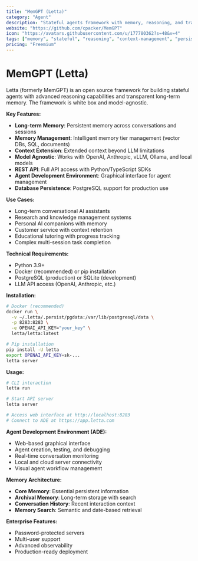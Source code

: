 ```yaml
---
title: "MemGPT (Letta)"
category: "Agent"
description: "Stateful agents framework with memory, reasoning, and transparent long-term memory management"
website: "https://github.com/cpacker/MemGPT"
icon: "https://avatars.githubusercontent.com/u/177780362?s=48&v=4"
tags: ["memory", "stateful", "reasoning", "context-management", "persistent"]
pricing: "Freemium"
---
```


# MemGPT (Letta)

Letta (formerly MemGPT) is an open source framework for building stateful agents with advanced reasoning capabilities and transparent long-term memory. The framework is white box and model-agnostic.

**Key Features:**
- **Long-term Memory**: Persistent memory across conversations and sessions
- **Memory Management**: Intelligent memory tier management (vector DBs, SQL, documents)
- **Context Extension**: Extended context beyond LLM limitations
- **Model Agnostic**: Works with OpenAI, Anthropic, vLLM, Ollama, and local models
- **REST API**: Full API access with Python/TypeScript SDKs
- **Agent Development Environment**: Graphical interface for agent management
- **Database Persistence**: PostgreSQL support for production use

**Use Cases:**
- Long-term conversational AI assistants
- Research and knowledge management systems
- Personal AI companions with memory
- Customer service with context retention
- Educational tutoring with progress tracking
- Complex multi-session task completion

**Technical Requirements:**
- Python 3.9+
- Docker (recommended) or pip installation
- PostgreSQL (production) or SQLite (development)
- LLM API access (OpenAI, Anthropic, etc.)

**Installation:**
```bash
# Docker (recommended)
docker run \
  -v ~/.letta/.persist/pgdata:/var/lib/postgresql/data \
  -p 8283:8283 \
  -e OPENAI_API_KEY="your_key" \
  letta/letta:latest

# Pip installation
pip install -U letta
export OPENAI_API_KEY=sk-...
letta server
```

**Usage:**
```bash
# CLI interaction
letta run

# Start API server
letta server

# Access web interface at http://localhost:8283
# Connect to ADE at https://app.letta.com
```

**Agent Development Environment (ADE):**
- Web-based graphical interface
- Agent creation, testing, and debugging
- Real-time conversation monitoring
- Local and cloud server connectivity
- Visual agent workflow management

**Memory Architecture:**
- **Core Memory**: Essential persistent information
- **Archival Memory**: Long-term storage with search
- **Conversation History**: Recent interaction context
- **Memory Search**: Semantic and date-based retrieval

**Enterprise Features:**
- Password-protected servers
- Multi-user support
- Advanced observability
- Production-ready deployment
